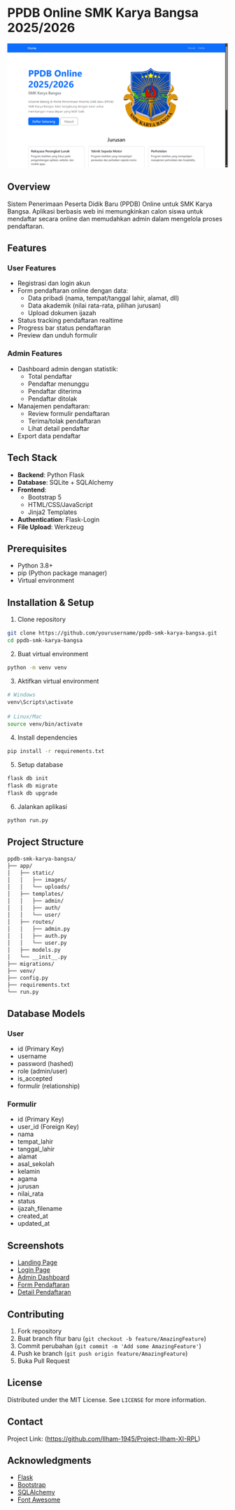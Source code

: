 # PPDB Online SMK Karya Bangsa 2025/2026

![Landing Page](app/static/images/dokumentasi/landing.png)

## Overview
Sistem Penerimaan Peserta Didik Baru (PPDB) Online untuk SMK Karya Bangsa. Aplikasi berbasis web ini memungkinkan calon siswa untuk mendaftar secara online dan memudahkan admin dalam mengelola proses pendaftaran.

## Features

### User Features
- Registrasi dan login akun
- Form pendaftaran online dengan data:
  - Data pribadi (nama, tempat/tanggal lahir, alamat, dll)
  - Data akademik (nilai rata-rata, pilihan jurusan)
  - Upload dokumen ijazah
- Status tracking pendaftaran realtime
- Progress bar status pendaftaran
- Preview dan unduh formulir

### Admin Features
- Dashboard admin dengan statistik:
  - Total pendaftar
  - Pendaftar menunggu
  - Pendaftar diterima
  - Pendaftar ditolak
- Manajemen pendaftaran:
  - Review formulir pendaftaran
  - Terima/tolak pendaftaran
  - Lihat detail pendaftar
- Export data pendaftar

## Tech Stack
- **Backend**: Python Flask
- **Database**: SQLite + SQLAlchemy
- **Frontend**: 
  - Bootstrap 5
  - HTML/CSS/JavaScript 
  - Jinja2 Templates
- **Authentication**: Flask-Login
- **File Upload**: Werkzeug

## Prerequisites
- Python 3.8+
- pip (Python package manager)
- Virtual environment

## Installation & Setup

1. Clone repository
```bash
git clone https://github.com/yourusername/ppdb-smk-karya-bangsa.git
cd ppdb-smk-karya-bangsa
```

2. Buat virtual environment
```bash
python -m venv venv
```

3. Aktifkan virtual environment
```bash
# Windows
venv\Scripts\activate

# Linux/Mac
source venv/bin/activate
```

4. Install dependencies
```bash
pip install -r requirements.txt
```

5. Setup database
```bash
flask db init
flask db migrate
flask db upgrade
```

6. Jalankan aplikasi
```bash
python run.py
```

## Project Structure
```
ppdb-smk-karya-bangsa/
├── app/
│   ├── static/
│   │   ├── images/
│   │   └── uploads/
│   ├── templates/
│   │   ├── admin/
│   │   ├── auth/
│   │   └── user/
│   ├── routes/
│   │   ├── admin.py
│   │   ├── auth.py
│   │   └── user.py
│   ├── models.py
│   └── __init__.py
├── migrations/
├── venv/
├── config.py
├── requirements.txt
└── run.py
```

## Database Models

### User
- id (Primary Key)
- username
- password (hashed)
- role (admin/user)
- is_accepted
- formulir (relationship)

### Formulir
- id (Primary Key)
- user_id (Foreign Key)
- nama
- tempat_lahir
- tanggal_lahir
- alamat
- asal_sekolah
- kelamin
- agama
- jurusan
- nilai_rata
- status
- ijazah_filename
- created_at
- updated_at

## Screenshots
- [Landing Page](app/static/images/dokumentasi/landing.png)
- [Login Page](app/static/images/dokumentasi/login.png)
- [Admin Dashboard](app/static/images/dokumentasi/admin.png)
- [Form Pendaftaran](app/static/images/dokumentasi/formulir.png)
- [Detail Pendaftaran](app/static/images/dokumentasi/detail.png)

## Contributing
1. Fork repository
2. Buat branch fitur baru (`git checkout -b feature/AmazingFeature`)
3. Commit perubahan (`git commit -m 'Add some AmazingFeature'`)
4. Push ke branch (`git push origin feature/AmazingFeature`)
5. Buka Pull Request

## License
Distributed under the MIT License. See `LICENSE` for more information.

## Contact
Project Link: (https://github.com/Ilham-1945/Project-Ilham-XI-RPL)

## Acknowledgments
- [Flask](https://flask.palletsprojects.com/)
- [Bootstrap](https://getbootstrap.com/)
- [SQLAlchemy](https://www.sqlalchemy.org/)
- [Font Awesome](https://fontawesome.com/)